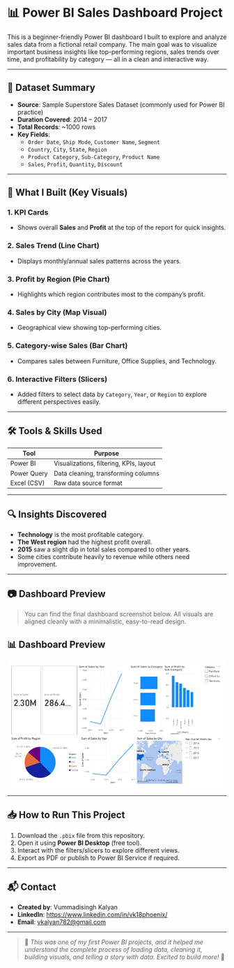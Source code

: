 # 📊 Power BI Sales Dashboard Project

This is a beginner-friendly Power BI dashboard I built to explore and analyze sales data from a fictional retail company. The main goal was to visualize important business insights like top-performing regions, sales trends over time, and profitability by category — all in a clean and interactive way.

---

## 📁 Dataset Summary

- **Source**: Sample Superstore Sales Dataset (commonly used for Power BI practice)
- **Duration Covered**: 2014 – 2017
- **Total Records**: ~1000 rows
- **Key Fields**:
  - `Order Date`, `Ship Mode`, `Customer Name`, `Segment`
  - `Country`, `City`, `State`, `Region`
  - `Product Category`, `Sub-Category`, `Product Name`
  - `Sales`, `Profit`, `Quantity`, `Discount`

---

## 📌 What I Built (Key Visuals)

### 1. **KPI Cards**
- Shows overall **Sales** and **Profit** at the top of the report for quick insights.

### 2. **Sales Trend (Line Chart)**
- Displays monthly/annual sales patterns across the years.

### 3. **Profit by Region (Pie Chart)**
- Highlights which region contributes most to the company’s profit.

### 4. **Sales by City (Map Visual)**
- Geographical view showing top-performing cities.

### 5. **Category-wise Sales (Bar Chart)**
- Compares sales between Furniture, Office Supplies, and Technology.

### 6. **Interactive Filters (Slicers)**
- Added filters to select data by `Category`, `Year`, or `Region` to explore different perspectives easily.

---

## 🛠 Tools & Skills Used

| Tool        | Purpose                                |
|-------------|-----------------------------------------|
| Power BI    | Visualizations, filtering, KPIs, layout |
| Power Query | Data cleaning, transforming columns     |
| Excel (CSV) | Raw data source format                  |

---

## 🔍 Insights Discovered

- **Technology** is the most profitable category.
- **The West region** had the highest profit overall.
- **2015** saw a slight dip in total sales compared to other years.
- Some cities contribute heavily to revenue while others need improvement.

---

## 📷 Dashboard Preview

> You can find the final dashboard screenshot below. All visuals are aligned cleanly with a minimalistic, easy-to-read design.

## 📊 Dashboard Preview

![Sales Dashboard](Sales_Data.png)


---

## 📥 How to Run This Project

1. Download the `.pbix` file from this repository.
2. Open it using **Power BI Desktop** (free tool).
3. Interact with the filters/slicers to explore different views.
4. Export as PDF or publish to Power BI Service if required.

---

## 📬 Contact

- **Created by**: Vummadisingh Kalyan
- **LinkedIn**: https://www.linkedin.com/in/vk18phoenix/
- **Email**: vkalyan782@gmail.com

---

> 🎯 *This was one of my first Power BI projects, and it helped me understand the complete process of loading data, cleaning it, building visuals, and telling a story with data. Excited to build more!* 🚀
